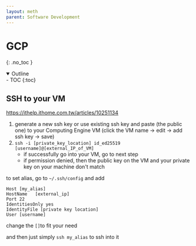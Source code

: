 ```yaml
---
layout: meth
parent: Software Development
---
```


# GCP
{: .no_toc }

<details open markdown="block">
  <summary>
    Outline
  </summary>
- TOC
{:toc}
</details>

## SSH to your VM

<https://ithelp.ithome.com.tw/articles/10251134>

1. generate a new ssh key or use existing ssh key and paste (the public one) to your Computing Engine VM (click the VM name → edit → add ssh key → save)
2. `ssh -i [private_key_location] id_ed25519 [username]@[external_IP_of_VM]`
	- if successfully go into your VM, go to next step
	- if permission denied, then the public key on the VM and your private key on your machine don't match

to set alias, go to `~/.ssh/config` and add  

```
Host [my_alias]
HostName   [external_ip]
Port 22
IdentitiesOnly yes
IdentityFile [private key location]
User [username]
```

change the `[]`to fit your need

and then just simply `ssh my_alias` to ssh into it